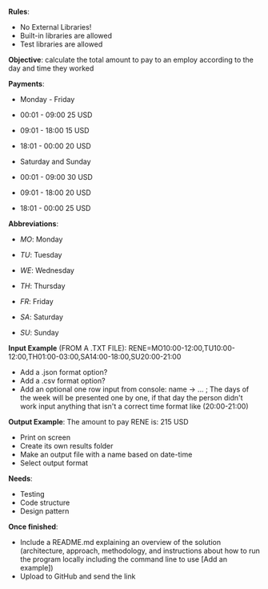 **Rules**:
- No External Libraries!
- Built-in libraries are allowed
- Test libraries are allowed

**Objective**: calculate the total amount to pay to an employ according to the day and time they worked

**Payments**:
- Monday - Friday

- 00:01 - 09:00 25 USD

- 09:01 - 18:00 15 USD

- 18:01 - 00:00 20 USD

- Saturday and Sunday

- 00:01 - 09:00 30 USD

- 09:01 - 18:00 20 USD

- 18:01 - 00:00 25 USD


**Abbreviations**:
- *MO*: Monday

- *TU*: Tuesday

- *WE*: Wednesday

- *TH*: Thursday

- *FR*: Friday

- *SA*: Saturday

- *SU*: Sunday

**Input Example** (FROM A .TXT FILE): RENE=MO10:00-12:00,TU10:00-12:00,TH01:00-03:00,SA14:00-18:00,SU20:00-21:00
- Add a .json format option?
- Add a .csv format option?
- Add an optional one row input from console: name -> ... ; The days of the week will be presented one by one, if that day the person didn't work input anything that isn't a correct time format like (20:00-21:00)

**Output Example**: The amount to pay RENE is: 215 USD
- Print on screen
- Create its own results folder
- Make an output file with a name based on date-time
- Select output format

**Needs**:
- Testing
- Code structure 
- Design pattern

**Once finished**:
- Include a README.md explaining an overview of the solution (architecture, approach, methodology, and instructions about how to run the program locally including the command line to use [Add an example])
- Upload to GitHub and send the link

